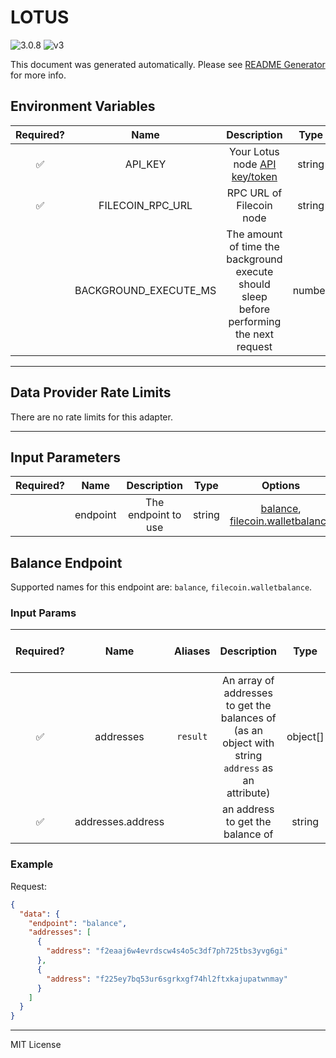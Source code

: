 # LOTUS

![3.0.8](https://img.shields.io/github/package-json/v/smartcontractkit/external-adapters-js?filename=packages/sources/lotus/package.json) ![v3](https://img.shields.io/badge/framework%20version-v3-blueviolet)

This document was generated automatically. Please see [README Generator](../../scripts#readme-generator) for more info.

## Environment Variables

| Required? |         Name          |                                            Description                                             |  Type  | Options | Default |
| :-------: | :-------------------: | :------------------------------------------------------------------------------------------------: | :----: | :-----: | :-----: |
|    ✅     |        API_KEY        | Your Lotus node [API key/token](https://docs.filecoin.io/build/lotus/api-tokens/#obtaining-tokens) | string |         |         |
|    ✅     |   FILECOIN_RPC_URL    |                                      RPC URL of Filecoin node                                      | string |         |         |
|           | BACKGROUND_EXECUTE_MS |     The amount of time the background execute should sleep before performing the next request      | number |         | `10000` |

---

## Data Provider Rate Limits

There are no rate limits for this adapter.

---

## Input Parameters

| Required? |   Name   |     Description     |  Type  |                                  Options                                  |  Default  |
| :-------: | :------: | :-----------------: | :----: | :-----------------------------------------------------------------------: | :-------: |
|           | endpoint | The endpoint to use | string | [balance](#balance-endpoint), [filecoin.walletbalance](#balance-endpoint) | `balance` |

## Balance Endpoint

Supported names for this endpoint are: `balance`, `filecoin.walletbalance`.

### Input Params

| Required? |       Name        | Aliases  |                                            Description                                            |   Type   | Options | Default | Depends On | Not Valid With |
| :-------: | :---------------: | :------: | :-----------------------------------------------------------------------------------------------: | :------: | :-----: | :-----: | :--------: | :------------: |
|    ✅     |     addresses     | `result` | An array of addresses to get the balances of (as an object with string `address` as an attribute) | object[] |         |         |            |                |
|    ✅     | addresses.address |          |                                 an address to get the balance of                                  |  string  |         |         |            |                |

### Example

Request:

```json
{
  "data": {
    "endpoint": "balance",
    "addresses": [
      {
        "address": "f2eaaj6w4evrdscw4s4o5c3df7ph725tbs3yvg6gi"
      },
      {
        "address": "f225ey7bq53ur6sgrkxgf74hl2ftxkajupatwnmay"
      }
    ]
  }
}
```

---

MIT License
